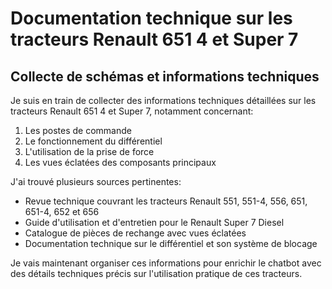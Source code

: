 # Documentation technique sur les tracteurs Renault 651 4 et Super 7

## Collecte de schémas et informations techniques

Je suis en train de collecter des informations techniques détaillées sur les tracteurs Renault 651 4 et Super 7, notamment concernant:

1. Les postes de commande
2. Le fonctionnement du différentiel
3. L'utilisation de la prise de force
4. Les vues éclatées des composants principaux

J'ai trouvé plusieurs sources pertinentes:
- Revue technique couvrant les tracteurs Renault 551, 551-4, 556, 651, 651-4, 652 et 656
- Guide d'utilisation et d'entretien pour le Renault Super 7 Diesel
- Catalogue de pièces de rechange avec vues éclatées
- Documentation technique sur le différentiel et son système de blocage

Je vais maintenant organiser ces informations pour enrichir le chatbot avec des détails techniques précis sur l'utilisation pratique de ces tracteurs.
